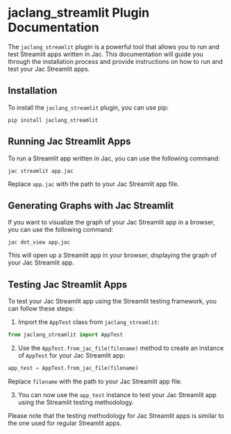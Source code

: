 # jaclang_streamlit Plugin Documentation

The `jaclang_streamlit` plugin is a powerful tool that allows you to run and test Streamlit apps written in Jac. This documentation will guide you through the installation process and provide instructions on how to run and test your Jac Streamlit apps.

## Installation

To install the `jaclang_streamlit` plugin, you can use pip:

```shell
pip install jaclang_streamlit
```

## Running Jac Streamlit Apps

To run a Streamlit app written in Jac, you can use the following command:

```shell
jac streamlit app.jac
```

Replace `app.jac` with the path to your Jac Streamlit app file.

## Generating Graphs with Jac Streamlit

If you want to visualize the graph of your Jac Streamlit app in a browser, you can use the following command:

```shell
jac dot_view app.jac
```

This will open up a Streamlit app in your browser, displaying the graph of your Jac Streamlit app.

## Testing Jac Streamlit Apps

To test your Jac Streamlit app using the Streamlit testing framework, you can follow these steps:

1. Import the `AppTest` class from `jaclang_streamlit`:

```python
from jaclang_streamlit import AppTest
```

2. Use the `AppTest.from_jac_file(filename)` method to create an instance of `AppTest` for your Jac Streamlit app:

```python
app_test = AppTest.from_jac_file(filename)
```

Replace `filename` with the path to your Jac Streamlit app file.

3. You can now use the `app_test` instance to test your Jac Streamlit app using the Streamlit testing methodology.

Please note that the testing methodology for Jac Streamlit apps is similar to the one used for regular Streamlit apps.
